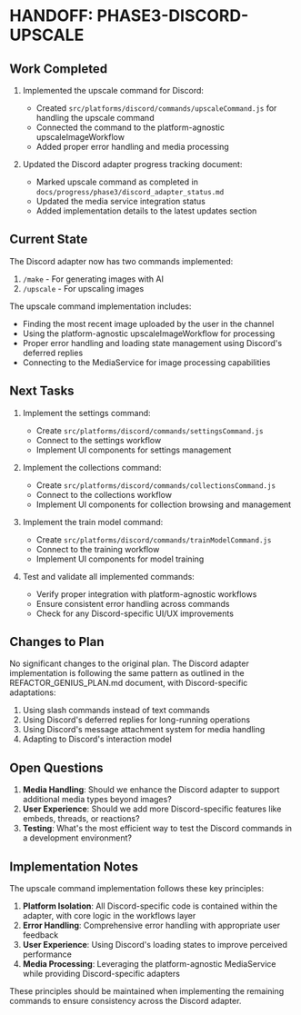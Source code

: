# HANDOFF: PHASE3-DISCORD-UPSCALE

## Work Completed

1. Implemented the upscale command for Discord:
   - Created `src/platforms/discord/commands/upscaleCommand.js` for handling the upscale command
   - Connected the command to the platform-agnostic upscaleImageWorkflow
   - Added proper error handling and media processing

2. Updated the Discord adapter progress tracking document:
   - Marked upscale command as completed in `docs/progress/phase3/discord_adapter_status.md`
   - Updated the media service integration status
   - Added implementation details to the latest updates section

## Current State

The Discord adapter now has two commands implemented:

1. `/make` - For generating images with AI
2. `/upscale` - For upscaling images 

The upscale command implementation includes:
- Finding the most recent image uploaded by the user in the channel
- Using the platform-agnostic upscaleImageWorkflow for processing
- Proper error handling and loading state management using Discord's deferred replies
- Connecting to the MediaService for image processing capabilities

## Next Tasks

1. Implement the settings command:
   - Create `src/platforms/discord/commands/settingsCommand.js`
   - Connect to the settings workflow
   - Implement UI components for settings management

2. Implement the collections command:
   - Create `src/platforms/discord/commands/collectionsCommand.js`
   - Connect to the collections workflow
   - Implement UI components for collection browsing and management

3. Implement the train model command:
   - Create `src/platforms/discord/commands/trainModelCommand.js`
   - Connect to the training workflow
   - Implement UI components for model training

4. Test and validate all implemented commands:
   - Verify proper integration with platform-agnostic workflows
   - Ensure consistent error handling across commands
   - Check for any Discord-specific UI/UX improvements

## Changes to Plan

No significant changes to the original plan. The Discord adapter implementation is following the same pattern as outlined in the REFACTOR_GENIUS_PLAN.md document, with Discord-specific adaptations:

1. Using slash commands instead of text commands
2. Using Discord's deferred replies for long-running operations
3. Using Discord's message attachment system for media handling
4. Adapting to Discord's interaction model

## Open Questions

1. **Media Handling**: Should we enhance the Discord adapter to support additional media types beyond images?
2. **User Experience**: Should we add more Discord-specific features like embeds, threads, or reactions?
3. **Testing**: What's the most efficient way to test the Discord commands in a development environment?

## Implementation Notes

The upscale command implementation follows these key principles:

1. **Platform Isolation**: All Discord-specific code is contained within the adapter, with core logic in the workflows layer
2. **Error Handling**: Comprehensive error handling with appropriate user feedback
3. **User Experience**: Using Discord's loading states to improve perceived performance
4. **Media Processing**: Leveraging the platform-agnostic MediaService while providing Discord-specific adapters

These principles should be maintained when implementing the remaining commands to ensure consistency across the Discord adapter. 